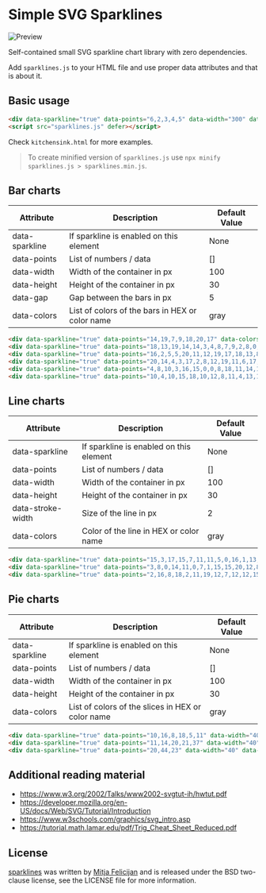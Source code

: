 # Simple SVG Sparklines

![Preview](https://github.com/mitjafelicijan/sparklines/assets/296714/d60ec13e-fb0c-42cc-89c1-bab270b7571f)

Self-contained small SVG sparkline chart library with zero dependencies.

Add `sparklines.js` to your HTML file and use proper data attributes and that is about it.

## Basic usage

```html
<div data-sparkline="true" data-points="6,2,3,4,5" data-width="300" data-height="50" data-gap="15" data-colors="#ff0000"></div>
<script src="sparklines.js" defer></script>
```

Check `kitchensink.html` for more examples.

> To create minified version of `sparklines.js` use `npx minify sparklines.js > sparklines.min.js`.

## Bar charts

| Attribute | Description | Default Value |
|-----------|-------------|---------------|
| data-sparkline | If sparkline is enabled on this element | None |
| data-points | List of numbers / data | [] |
| data-width | Width of the container in px | 100 |
| data-height | Height of the container in px | 30 |
| data-gap | Gap between the bars in px | 5 |
| data-colors | List of colors of the bars in HEX or color name | gray |

```html
<div data-sparkline="true" data-points="14,19,7,9,18,20,17" data-colors="white,blue"></div>
<div data-sparkline="true" data-points="18,13,19,14,14,3,4,8,7,9,2,8,0,20,7,3,2,5,12,15" data-width="300" data-height="50" data-gap="5"></div>
<div data-sparkline="true" data-points="16,2,5,5,20,11,12,19,17,18,13,8,3,5,14,19,6,1,12,4" data-width="100" data-height="50" data-gap="2" data-colors="purple"></div>
<div data-sparkline="true" data-points="20,14,4,3,17,2,8,12,19,11,6,17,5,8,13,12,17,9,1,0" data-width="300" data-height="50" data-gap="15" data-colors="#ffff00"></div>
<div data-sparkline="true" data-points="4,8,10,3,16,15,0,0,8,18,11,14,14,0,11,14,16,14,15,6" data-width="200" data-height="50"></div>
<div data-sparkline="true" data-points="10,4,10,15,18,10,12,8,11,4,13,14,6,18,17,12,0,13,14,3" data-width="200" data-height="50"></div>
```

## Line charts

| Attribute | Description | Default Value |
|-----------|-------------|---------------|
| data-sparkline | If sparkline is enabled on this element | None |
| data-points | List of numbers / data | [] |
| data-width | Width of the container in px | 100 |
| data-height | Height of the container in px | 30 |
| data-stroke-width | Size of the line in px | 2 |
| data-colors | Color of the line in HEX or color name | gray |

```html
<div data-sparkline="true" data-points="15,3,17,15,7,11,11,5,0,16,1,13,1,12,13,8,16,4,0,0" data-width="200" data-height="30" data-colors="white" data-stroke-width="3" data-type="line"></div>
<div data-sparkline="true" data-points="3,8,0,14,11,0,7,1,15,15,20,12,8,13,13,5,1,12,1,11" data-width="200" data-height="30" data-colors="gray" data-stroke-width="1" data-type="line"></div>
<div data-sparkline="true" data-points="2,16,8,18,2,11,19,12,7,12,12,15,0,0,18,1,7,18,1,13" data-width="200" data-height="30" data-colors="yellow" data-stroke-width="2" data-type="line"></div>
```

## Pie charts

| Attribute | Description | Default Value |
|-----------|-------------|---------------|
| data-sparkline | If sparkline is enabled on this element | None |
| data-points | List of numbers / data | [] |
| data-width | Width of the container in px | 100 |
| data-height | Height of the container in px | 30 |
| data-colors | List of colors of the slices in HEX or color name | gray |

```html
<div data-sparkline="true" data-points="10,16,8,18,5,11" data-width="40" data-height="40" data-colors="blue,brown,aqua,yellow" data-type="pie"></div>
<div data-sparkline="true" data-points="11,14,20,21,37" data-width="40" data-height="40" data-colors="indigo,silver,linen,khaki,crimson" data-type="pie"></div>
<div data-sparkline="true" data-points="20,44,23" data-width="40" data-height="40" data-colors="olive,green,#FFB6C1" data-type="pie"></div>
```

## Additional reading material

- https://www.w3.org/2002/Talks/www2002-svgtut-ih/hwtut.pdf
- https://developer.mozilla.org/en-US/docs/Web/SVG/Tutorial/Introduction
- https://www.w3schools.com/graphics/svg_intro.asp
- https://tutorial.math.lamar.edu/pdf/Trig_Cheat_Sheet_Reduced.pdf

## License

[sparklines](https://github.com/mitjafelicijan/sparklines) was written by [Mitja
Felicijan](https://mitjafelicijan.com) and is released under the BSD two-clause
license, see the LICENSE file for more information.
